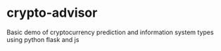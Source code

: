 # crypto-advisor
Basic demo of cryptocurrency prediction and information system types
using python flask and js
